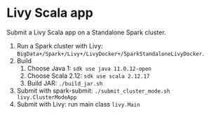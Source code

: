 # Livy Scala app

Submit a Livy Scala app on a Standalone Spark cluster.

1. Run a Spark cluster with Livy: `BigData+/Spark+/Livy+/LivyDocker+/SparkStandaloneLivyDocker`.
2. Build
    1. Choose Java 1: `sdk use java 11.0.12-open`
    2. Choose Scala 2.12: `sdk use scala 2.12.17`
    3. Build JAR: `./build_jar.sh`
3. Submit with spark-submit: `./submit_cluster_mode.sh livy.ClusterModeApp`
4. Submit with Livy: run main class `livy.Main`
